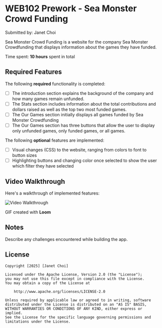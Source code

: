 # WEB102 Prework - Sea Monster Crowd Funding

Submitted by: Janet Choi

Sea Monster Crowd Funding is a website for the company Sea Monster Crowdfunding that displays information about the games they have funded.

Time spent: **10 hours** spent in total

## Required Features

The following **required** functionality is completed:

* [ ] The introduction section explains the background of the company and how many games remain unfunded.
* [ ] The Stats section includes information about the total contributions and dollars raised as well as the top two most funded games.
* [ ] The Our Games section initially displays all games funded by Sea Monster Crowdfunding
* [ ] The Our Games section has three buttons that allow the user to display only unfunded games, only funded games, or all games.

The following **optional** features are implemented:

* [ ] Visual changes (CSS) to the website, ranging from colors to font to button sizes
* [ ] Highlighting buttons and changing color once selected to show the user which filter they have selected

## Video Walkthrough

Here's a walkthrough of implemented features:

<img src='https://www.loom.com/share/c9a8c7486d1f4a7c8907fc52fd1bb851?sid=4977e2b0-2ae4-4feb-975a-e22fa759e1cb' title='Video Walkthrough' width='' alt='Video Walkthrough' />

<!-- Replace this with whatever GIF tool you used! -->
GIF created with **Loom**  
<!-- Recommended tools:
[Kap](https://getkap.co/) for macOS
[ScreenToGif](https://www.screentogif.com/) for Windows
[peek](https://github.com/phw/peek) for Linux. -->

## Notes

Describe any challenges encountered while building the app.

## License

    Copyright [2025] [Janet Choi]

    Licensed under the Apache License, Version 2.0 (the "License");
    you may not use this file except in compliance with the License.
    You may obtain a copy of the License at

        http://www.apache.org/licenses/LICENSE-2.0

    Unless required by applicable law or agreed to in writing, software
    distributed under the License is distributed on an "AS IS" BASIS,
    WITHOUT WARRANTIES OR CONDITIONS OF ANY KIND, either express or implied.
    See the License for the specific language governing permissions and
    limitations under the License.

